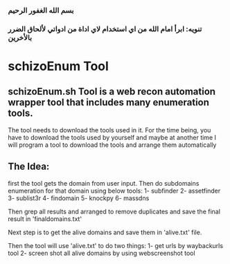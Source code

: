 ### بسم الله الغفور الرحيم

### تنويه: ابرأ امام الله من اي استخدام لاي اداة من ادواتي لألحاق الضرر بالأخرين
# schizoEnum Tool

## schizoEnum.sh Tool is a web recon automation wrapper tool that includes many enumeration tools.
The tool needs to download the tools used in it. For the time being, you have to download the tools used by yourself and maybe at another time I will program a tool to download the tools and arrange them automatically

## The Idea:
first the tool gets the domain from user input. Then do subdomains enumeration for that domain using below tools:
1- subfinder
2- assetfinder
3- sublist3r
4- findomain
5- knockpy
6- massdns

Then grep all results and arranged to remove duplicates and save the final result in 'finaldomains.txt'

Next step is to get the alive domains and save them in 'alive.txt' file.

Then the tool will use 'alive.txt' to do two things:
1- get urls by waybackurls tool
2- screen shot all alive domains by using webscreenshot tool
